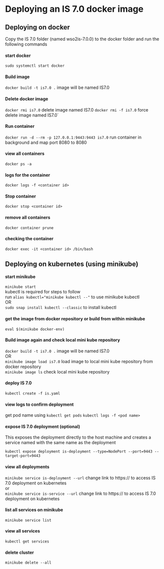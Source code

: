 # Deploying an IS 7.0 docker image

## Deploying on docker

Copy the IS 7.0 folder (named wso2is-7.0.0) to the docker folder and run the following commands

#### start docker

`sudo systemctl start docker`

#### Build image

`docker build -t is7.0 .` image will be named IS7.0

#### Delete docker image

`docker rmi is7.0` delete image named IS7.0
`docker rmi -f is7.0` force delete image named IS7.0`

#### Run container

`docker run -d --rm -p 127.0.0.1:9443:9443 is7.0` run container in background and map port 8080 to 8080

#### view all containers

`docker ps -a`

#### logs for the container

`docker logs -f <container id>`

#### Stop container

`docker stop <container id>`

#### remove all containers

`docker container prune`

#### checking the container

`docker exec -it <container id> /bin/bash` <br>

## Deploying on kubernetes (using minikube)

#### start minikube

`minikube start` <br>
kubectl is required for steps to follow<br>
run `alias kubectl="minikube kubectl --"` to use minikube kubectl<br>
OR <br>
`sudo snap install kubectl --classic` to install kubectl

#### get the image from docker repository or build from within minikube

`eval $(minikube docker-env)`

#### Build image again and check local mini kube repository

`docker build -t is7.0 .` image will be named IS7.0 <br>
OR <br>
`minikube image load is7.0` load image to local mini kube repository from docker repository <br>
`minikube image ls` check local mini kube repository

#### deploy IS 7.0

`kubectl create -f is.yaml`

#### view logs to confirm deployment

get pod name using `kubectl get pods`
`kubectl logs -f <pod name>`

#### expose IS 7.0 deployment (optional)

This exposes the deployment directly to the host machine and creates a service named with the same name as the deployment

`kubectl expose deployment is-deployment --type=NodePort --port=9443 --target-port=9443`

#### view all deployments

`minikube service is-deployment --url` change link to https:// to access IS 7.0 deployment on kubernetes <br>
or <br>
`minikube service is-service --url` change link to https:// to access IS 7.0 deployment on kubernetes

#### list all services on minikube

`minikube service list`

#### view all services

`kubectl get services`

#### delete cluster

`minikube delete --all`

